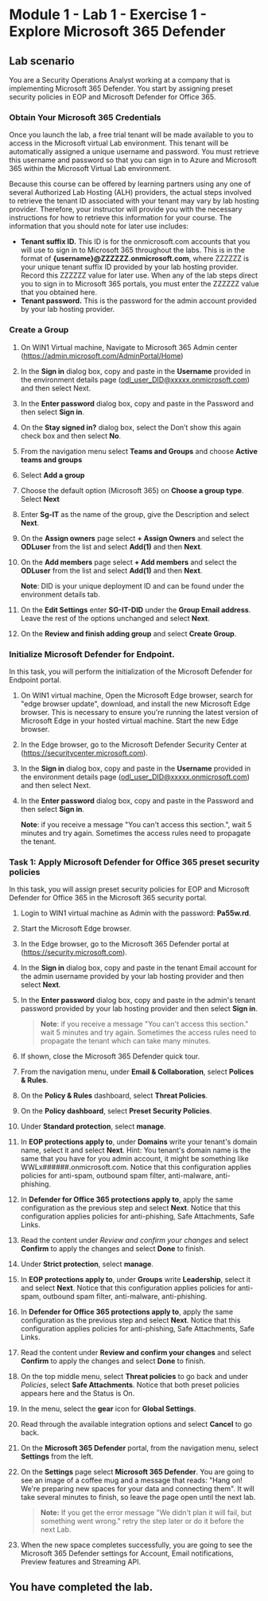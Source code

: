 # Module 1 - Lab 1 - Exercise 1 - Explore Microsoft 365 Defender 

## Lab scenario

You are a Security Operations Analyst working at a company that is implementing Microsoft 365 Defender. You start by assigning preset security policies in EOP and Microsoft Defender for Office 365.

### Obtain Your Microsoft 365 Credentials

Once you launch the lab, a free trial tenant will be made available to you to access in the Microsoft virtual Lab environment. This tenant will be automatically assigned a unique username and password. You must retrieve this username and password so that you can sign in to Azure and Microsoft 365 within the Microsoft Virtual Lab environment. 

Because this course can be offered by learning partners using any one of several Authorized Lab Hosting (ALH) providers, the actual steps involved to retrieve the tenant ID associated with your tenant may vary by lab hosting provider. Therefore, your instructor will provide you with the necessary instructions for how to retrieve this information for your course. The information that you should note for later use includes:

- **Tenant suffix ID.** This ID is for the onmicrosoft.com accounts that you will use to sign in to Microsoft 365 throughout the labs. This is in the format of **{username}@ZZZZZZ.onmicrosoft.com**, where ZZZZZZ is your unique tenant suffix ID provided by your lab hosting provider. Record this ZZZZZZ value for later use. When any of the lab steps direct you to sign in to Microsoft 365 portals, you must enter the ZZZZZZ value that you obtained here.
- **Tenant password.** This is the password for the admin account provided by your lab hosting provider.

### Create a Group 

1. On WIN1 Virtual machine, Navigate to Microsoft 365 Admin center (https://admin.microsoft.com/AdminPortal/Home)

1. In the **Sign in** dialog box, copy and paste in the **Username** provided in the environment details page (odl_user_DID@xxxxx.onmicrosoft.com) and then select Next.

1. In the **Enter password** dialog box, copy and paste in the Password and then select **Sign in**.

1. On the **Stay signed in?** dialog box, select the Don’t show this again check box and then select **No**.

1. From the navigation menu select **Teams and Groups** and choose **Active teams and groups**

1. Select **Add a group**

1. Choose the default option (Microsoft 365) on  **Choose a group type**. Select **Next** 

1. Enter **Sg-IT** as the name of the group, give the Description and select **Next**.

1. On the **Assign owners** page select **+ Assign Owners** and select the **ODLuser** from the list and select **Add(1)** and then **Next**.

1. On the **Add members** page select **+ Add members** and select the **ODLuser** from the list and select **Add(1)** and then **Next**.

   **Note**: DID is your unique deployment ID and can be found under the environment details tab.

1. On the **Edit Settings** enter **SG-IT-DID** under the **Group Email address**. Leave the rest of the options unchanged and select **Next**.

1. On the **Review and finish adding group** and select **Create Group**.
 
### Initialize Microsoft Defender for Endpoint.
 
In this task, you will perform the initialization of the Microsoft Defender for Endpoint portal.

1. On WIN1 virtual machine, Open the Microsoft Edge browser, search for "edge browser update", download, and install the new Microsoft Edge browser. This is necessary to ensure you're running the latest version of Microsoft Edge in your hosted virtual machine. Start the new Edge browser.

1.  In the Edge browser, go to the Microsoft Defender Security Center at (https://securitycenter.microsoft.com).

1. In the **Sign in** dialog box, copy and paste in the **Username** provided in the environment details page (odl_user_DID@xxxxx.onmicrosoft.com) and then select Next.

1. In the **Enter password** dialog box, copy and paste in the Password and then select **Sign in**.

   **Note**: if you receive a message "You can't access this section.",  wait 5 minutes and try again.  Sometimes the access rules need to propagate the tenant.  

### Task 1: Apply Microsoft Defender for Office 365 preset security policies

In this task, you will assign preset security policies for EOP and Microsoft Defender for Office 365 in the Microsoft 365 security portal.

1. Login to WIN1 virtual machine as Admin with the password: **Pa55w.rd**.  

1. Start the Microsoft Edge browser.

1. In the Edge browser, go to the Microsoft 365 Defender portal at (https://security.microsoft.com).

1. In the **Sign in** dialog box, copy and paste in the tenant Email account for the admin username provided by your lab hosting provider and then select **Next**.

1. In the **Enter password** dialog box, copy and paste in the admin's tenant password provided by your lab hosting provider and then select **Sign in**.

    >**Note**: if you receive a message "You can't access this section." wait 5 minutes and try again. Sometimes the access rules need to propagate the tenant which can take many minutes.  

1. If shown, close the Microsoft 365 Defender quick tour.

1. From the navigation menu, under **Email & Collaboration**, select **Polices & Rules**.

1. On the **Policy & Rules** dashboard, select **Threat Policies**.

1. On the **Policy dashboard**, select **Preset Security Policies**.

1. Under **Standard protection**, select **manage**.

1. In **EOP protections apply to**, under **Domains** write your tenant's domain name, select it and select **Next**. Hint: You tenant's domain name is the same that you have for you admin account, it might be something like WWLx######.onmicrosoft.com. Notice that this configuration applies policies for anti-spam, outbound spam filter, anti-malware, anti-phishing.

3. In **Defender for Office 365 protections apply to**, apply the same configuration as the previous step and select **Next**. Notice that this configuration applies policies for anti-phishing, Safe Attachments, Safe Links.

1. Read the content under *Review and confirm your changes* and select **Confirm** to apply the changes and select **Done** to finish.

1. Under **Strict protection**, select **manage**.

1. In **EOP protections apply to**, under **Groups** write **Leadership**, select it and select **Next**. Notice that this configuration applies policies for anti-spam, outbound spam filter, anti-malware, anti-phishing.

1. In **Defender for Office 365 protections apply to**, apply the same configuration as the previous step and select **Next**. Notice that this configuration applies policies for anti-phishing, Safe Attachments, Safe Links.

1. Read the content under **Review and confirm your changes** and select **Confirm** to apply the changes and select **Done** to finish.

1. On the top middle menu, select **Threat policies** to go back and under *Policies*, select **Safe Attachments**. Notice that both preset policies appears here and the Status is On.
1. In the menu, select the **gear** icon for **Global Settings**.

1. Read through the available integration options and select **Cancel** to go back.

1. On the **Microsoft 365 Defender** portal, from the navigation menu, select **Settings** from the left.

1. On the **Settings** page select **Microsoft 365 Defender**. You are going to see an image of a coffee mug and a message that reads: "Hang on! We're preparing new spaces for your data and connecting them". It will take several minutes to finish, so leave the page open until the next lab. 

    >**Note:** If you get the error message "We didn't plan it will fail, but something went wrong." retry the step later or do it before the next Lab.

1. When the new space completes successfully, you are going to see the Microsoft 365 Defender settings for Account, Email notifications, Preview features and Streaming API.



## You have completed the lab.
